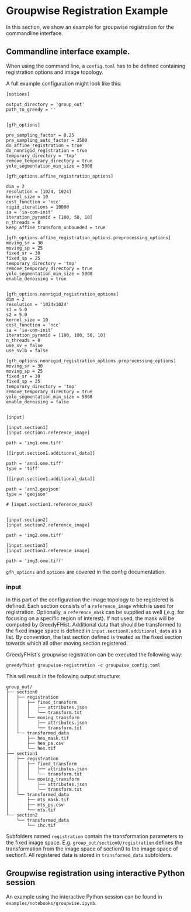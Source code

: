# Groupwise Registration Example
In this section, we show an example for groupwise registration for the commandline interface.

## Commandline interface example.

When using the command line, a `config.toml` has to be defined containing registration options and image topology.

A full example configuration might look like this:

```
[options]

output_directory = 'group_out'
path_to_greedy = ''


[gfh_options]

pre_sampling_factor = 0.25
pre_sampling_auto_factor = 3500
do_affine_registration = true
do_nonrigid_registration = true
temporary_directory = 'tmp'
remove_temporary_directory = true
yolo_segmentation_min_size = 5000

[gfh_options.affine_registration_options]

dim = 2
resolution = [1024, 1024]
kernel_size = 10
cost_function = 'ncc'
rigid_iterations = 10000
ia = 'ia-com-init'
iteration_pyramid = [100, 50, 10]
n_threads = 8
keep_affine_transform_unbounded = true

[gfh_options.affine_registration_options.preprocessing_options]
moving_sr = 30
moving_sp = 25
fixed_sr = 30
fixed_sp = 25
temporary_directory = 'tmp'
remove_temporary_directory = true
yolo_segmentation_min_size = 5000
enable_denoising = true


[gfh_options.nonrigid_registration_options]
dim = 2
resolution = '1024x1024'
s1 = 5.0
s2 = 5.0
kernel_size = 10
cost_function = 'ncc'
ia = 'ia-com-init'
iteration_pyramid = [100, 100, 50, 10]
n_threads = 8
use_sv = false
use_svlb = false

[gfh_options.nonrigid_registration_options.preprocessing_options]
moving_sr = 30
moving_sp = 25
fixed_sr = 30
fixed_sp = 25
temporary_directory = 'tmp'
remove_temporary_directory = true
yolo_segmentation_min_size = 5000
enable_denoising = false


[input]

[input.section1]
[input.section1.reference_image]

path = 'img1.ome.tiff'

[[input.section1.additional_data]]

path = 'ann1.ome.tiff'
type = 'tiff'

[[input.section1.additional_data]]

path = 'ann2.geojson'
type = 'geojson'

# [input.section1.reference_mask]


[input.section2]
[input.section2.reference_image]

path = 'img2.ome.tiff'

[input.section3]
[input.section3.reference_image]

path = 'img3.ome.tiff'
```

`gfh_options` and `options` are covered in the config documentation.

### input

In this part of the configuration the image topology to be registered is defined. Each section consists of a `reference_image` which is used for registration. Optionally, a `reference_mask` can be supplied as well (,e.g. for focusing on a specific region of interest). If not used, the mask will be computed by GreedyFHist. Additional data that should be transformed to the fixed image space is defined in `input.sectionX.additional_data` as a list. By convention, the last section defined is treated as the fixed section towards which all other moving section registered.


GreedyFHist's groupwise registration can be executed the following way:

`greedyfhist groupwise-registration -c groupwise_config.toml`


This will result in the following output structure:

```
group_out/
├── section0
│   ├── registration
│   │   ├── fixed_transform
│   │   │   ├── attributes.json
│   │   │   └── transform.txt
│   │   └── moving_transform
│   │       ├── attributes.json
│   │       └── transform.txt
│   └── transformed_data
│       ├── hes_mask.tif
│       ├── hes_ps.csv
│       └── hes.tif
├── section1
│   ├── registration
│   │   ├── fixed_transform
│   │   │   ├── attributes.json
│   │   │   └── transform.txt
│   │   └── moving_transform
│   │       ├── attributes.json
│   │       └── transform.txt
│   └── transformed_data
│       ├── mts_mask.tif
│       ├── mts_ps.csv
│       └── mts.tif
└── section2
    └── transformed_data
        └── ihc.tif
```

Subfolders named `registration` contain the transformation parameters to the fixed image space. E.g. `group_out/section0/registration` defines the transformation from the image space of section0 to the image space of section1. All registered data is stored in `transformed_data` subfolders.


## Groupwise registration using interactive Python session

An example using the interactive Python session can be found in `examples/notebooks/groupwise.ipynb`.